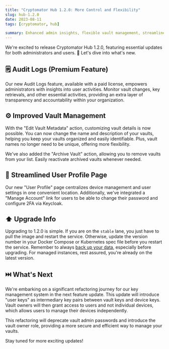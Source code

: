 ```yaml
---
title: "Cryptomator Hub 1.2.0: More Control and Flexibility"
slug: hub-1.2.0
date: 2023-08-11
tags: [cryptomator, hub]

summary: Enhanced admin insights, flexible vault management, streamlined user profiles. Upgrade now for more control.
---
```

We're excited to release Cryptomator Hub 1.2.0, featuring essential updates for both administrators and users. :tada: Let's dive into what's new.

## :spiral_notepad: Audit Logs (Premium Feature)

Our new Audit Logs feature, available with a paid license, empowers administrators with insights into user activities. Monitor vault changes, key retrievals, and other essential activities, providing an extra layer of transparency and accountability within your organization.

## :gear: Improved Vault Management

With the "Edit Vault Metadata" action, customizing vault details is now possible. You can now change the name and description of your vaults, helping you keep your vaults organized and easily identifiable. Plus, vault names no longer need to be unique, offering more flexibility.

We've also added the "Archive Vault" action, allowing you to remove vaults from your list. Easily reactivate archived vaults whenever needed.

## :bust_in_silhouette: Streamlined User Profile Page

Our new "User Profile" page centralizes device management and user settings in one convenient location. Additionally, we've integrated a "Manage Account" link for users to be able to change their password and configure 2FA via Keycloak.

## :arrow_up: Upgrade Info

Upgrading to 1.2.0 is simple. If you are on the `stable` lane, you just have to pull the image and restart the service. Otherwise, update the version number in your Docker Compose or Kubernetes spec file before you restart the service. Remember to always [back up your data](https://docs.cryptomator.org/en/latest/hub/setup/#backup), especially before upgrading. For managed instances, rest assured, you're already on the latest version.

## :next_track_button: What's Next

We're embarking on a significant refactoring journey for our key management system in the next feature update. This update will introduce "user keys" as intermediary key pairs between vault keys and device keys. Vault owners will then grant access to users and not individual devices, which allows users to manage their devices independently.

This refactoring will deprecate vault admin passwords and introduce the vault owner role, providing a more secure and efficient way to manage your vaults.

Stay tuned for more exciting updates!
